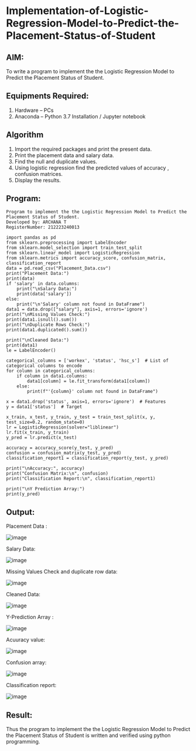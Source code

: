 # Implementation-of-Logistic-Regression-Model-to-Predict-the-Placement-Status-of-Student

## AIM:
To write a program to implement the the Logistic Regression Model to Predict the Placement Status of Student.

## Equipments Required:
1. Hardware – PCs
2. Anaconda – Python 3.7 Installation / Jupyter notebook

## Algorithm
1. Import the required packages and print the present data.
2. Print the placement data and salary data.
3. Find the null and duplicate values.
4. Using logistic regression find the predicted values of accuracy , confusion matrices.
5. Display the results.

## Program:
```
Program to implement the the Logistic Regression Model to Predict the Placement Status of Student.
Developed by: ARCHANA T
RegisterNumber: 212223240013

import pandas as pd
from sklearn.preprocessing import LabelEncoder
from sklearn.model_selection import train_test_split
from sklearn.linear_model import LogisticRegression
from sklearn.metrics import accuracy_score, confusion_matrix, classification_report
data = pd.read_csv("Placement_Data.csv")
print("Placement Data:")
print(data)
if 'salary' in data.columns:
    print("\nSalary Data:")
    print(data['salary'])
else:
    print("\n'Salary' column not found in DataFrame")
data1 = data.drop(["salary"], axis=1, errors='ignore')
print("\nMissing Values Check:")
print(data1.isnull().sum())
print("\nDuplicate Rows Check:")
print(data1.duplicated().sum())

print("\nCleaned Data:")
print(data1)
le = LabelEncoder()

categorical_columns = ['workex', 'status', 'hsc_s']  # List of categorical columns to encode
for column in categorical_columns:
    if column in data1.columns:
        data1[column] = le.fit_transform(data1[column])
    else:
        print(f"'{column}' column not found in DataFrame")

x = data1.drop('status', axis=1, errors='ignore')  # Features
y = data1['status']  # Target

x_train, x_test, y_train, y_test = train_test_split(x, y, test_size=0.2, random_state=0)
lr = LogisticRegression(solver="liblinear")
lr.fit(x_train, y_train)
y_pred = lr.predict(x_test)

accuracy = accuracy_score(y_test, y_pred)
confusion = confusion_matrix(y_test, y_pred)
classification_report1 = classification_report(y_test, y_pred)

print("\nAccuracy:", accuracy)
print("Confusion Matrix:\n", confusion)
print("Classification Report:\n", classification_report1)

print("\nY Prediction Array:")
print(y_pred)

```

## Output:
Placement Data :

![image](https://github.com/user-attachments/assets/3ad03470-567f-4174-8a3f-d72d0ed38fc9)

Salary Data:

![image](https://github.com/user-attachments/assets/76f8f48a-d375-4232-82f4-7f8cf196ee4d)

Missing Values Check and duplicate row data:

![image](https://github.com/user-attachments/assets/a4507747-61e0-4769-8947-abbde1d05d51)

Cleaned Data:

![image](https://github.com/user-attachments/assets/1a0a3ffc-3596-4206-a4f2-457334a94508)

Y-Prediction Array :

![image](https://github.com/user-attachments/assets/703c614a-cc23-45ea-91bf-2791fb025b30)

Acuuracy value:

![image](https://github.com/user-attachments/assets/fd6e3b41-ed00-4f4f-a844-ef4f808dd89e)

Confusion array:

![image](https://github.com/user-attachments/assets/73ed5996-03f7-48b2-aa92-4cc64d7ee4bd)

Classification report:


![image](https://github.com/user-attachments/assets/6128b361-3a77-4b96-b478-00d83f492a12)

## Result:
Thus the program to implement the the Logistic Regression Model to Predict the Placement Status of Student is written and verified using python programming.
